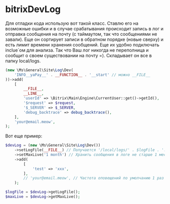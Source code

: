 # bitrixDevLog

Для отладки кода использую вот такой класс.
Ставлю его на возможные ошибки и в случае
срабатывания происходит запись в лог и отправка
сообщения на почту (с таймаутом, так что сообщениями
не завали). Еще он сортирует записи в
обратном порядке (новые сверху) и есть лимит времени
хранения сообщений. Еще их удобно подключать inclue`ом для
анализа. Так что Ваш лог никогда не переполница и сообщит
о своем существовании на почту =). Складывает он все
в папку local/logs.

```php
(new \Ms\General\Site\Log\Dev(
    'INFO__yaPay__' . __FUNCTION__ . '__start' // можно __FILE__
))->add(
    [
        __FILE__,
        __LINE__,
        'userId' => \Bitrix\Main\Engine\CurrentUser::get()->getId(),
        '$request' => $request,
        '$_SERVER' => $_SERVER,
        'debug_backtrace' => debug_backtrace(),
    ],
    'your@email.meow',
);
```

Вот еще пример:

```php
$devLog = (new \Ms\General\Site\Log\Dev())
    ->setLogFile(__FILE__) // Получается '/local/logs/' . $logFile . '.log'
    ->setMaxLive('1 month') // Хранить сообщения в логе не старше 1 месяца
    ->add(
        [
            'test' => 'xxx',
        ],
        // 'your@email.meow', // Частота оповещений по умолчанию 1 раз в день
    );

$logFile = $devLog->getLogFile();
$maxLive = $devLog->getMaxLive();
```